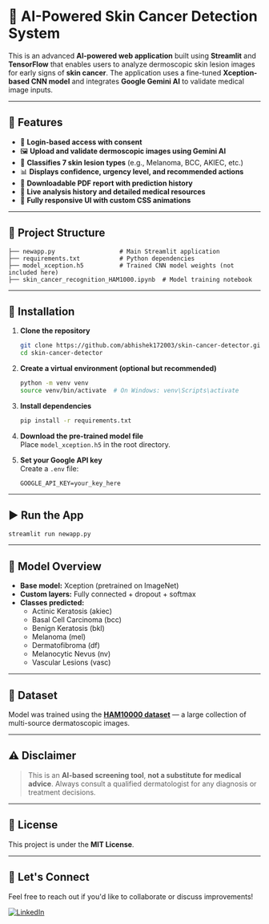 
# 🏥 AI-Powered Skin Cancer Detection System

This is an advanced **AI-powered web application** built using **Streamlit** and **TensorFlow** that enables users to analyze dermoscopic skin lesion images for early signs of **skin cancer**. The application uses a fine-tuned **Xception-based CNN model** and integrates **Google Gemini AI** to validate medical image inputs.

---

## 🚀 Features

- 🔐 **Login-based access with consent**  
- 🖼️ **Upload and validate dermoscopic images using Gemini AI**  
- 🧠 **Classifies 7 skin lesion types** (e.g., Melanoma, BCC, AKIEC, etc.)  
- 📊 **Displays confidence, urgency level, and recommended actions**  
- 📜 **Downloadable PDF report with prediction history**  
- 🧾 **Live analysis history and detailed medical resources**  
- 🎨 **Fully responsive UI with custom CSS animations**

---

## 📁 Project Structure

```
├── newapp.py                  # Main Streamlit application
├── requirements.txt           # Python dependencies
├── model_xception.h5          # Trained CNN model weights (not included here)
├── skin_cancer_recognition_HAM1000.ipynb  # Model training notebook
```

---

## 🔧 Installation

1. **Clone the repository**  
   ```bash
   git clone https://github.com/abhishek172003/skin-cancer-detector.git
   cd skin-cancer-detector
   ```

2. **Create a virtual environment (optional but recommended)**  
   ```bash
   python -m venv venv
   source venv/bin/activate  # On Windows: venv\Scripts\activate
   ```

3. **Install dependencies**  
   ```bash
   pip install -r requirements.txt
   ```

4. **Download the pre-trained model file**  
   Place `model_xception.h5` in the root directory.

5. **Set your Google API key**  
   Create a `.env` file:
   ```
   GOOGLE_API_KEY=your_key_here
   ```

---

## ▶️ Run the App

```bash
streamlit run newapp.py
```

---

## 🧠 Model Overview

- **Base model:** Xception (pretrained on ImageNet)  
- **Custom layers:** Fully connected + dropout + softmax  
- **Classes predicted:**  
  - Actinic Keratosis (akiec)  
  - Basal Cell Carcinoma (bcc)  
  - Benign Keratosis (bkl)  
  - Melanoma (mel)  
  - Dermatofibroma (df)  
  - Melanocytic Nevus (nv)  
  - Vascular Lesions (vasc)

---

## 🧪 Dataset

Model was trained using the **[HAM10000 dataset](https://www.kaggle.com/datasets/kmader/skin-cancer-mnist-ham10000)** — a large collection of multi-source dermatoscopic images.

---

## ⚠️ Disclaimer

> This is an **AI-based screening tool**, **not a substitute for medical advice**. Always consult a qualified dermatologist for any diagnosis or treatment decisions.

---

## 📄 License

This project is under the **MIT License**.

---

## 🤝 Let's Connect

Feel free to reach out if you'd like to collaborate or discuss improvements!

[![LinkedIn](https://img.shields.io/badge/LinkedIn-Connect-blue)](https://www.linkedin.com/in/abhishek-palve-652ba91b1)
